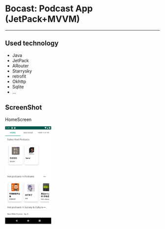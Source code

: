# Bocast: Podcast App (JetPack+MVVM)
---
## Used technology
* Java
* JetPack
* ARouter
* Starrysky
* retrofit
* Okhttp
* Sqlite
* ...

## ScreenShot
HomeScreen

<img src="screenshot/Screenshot_1604474805.png" width="150em"/>